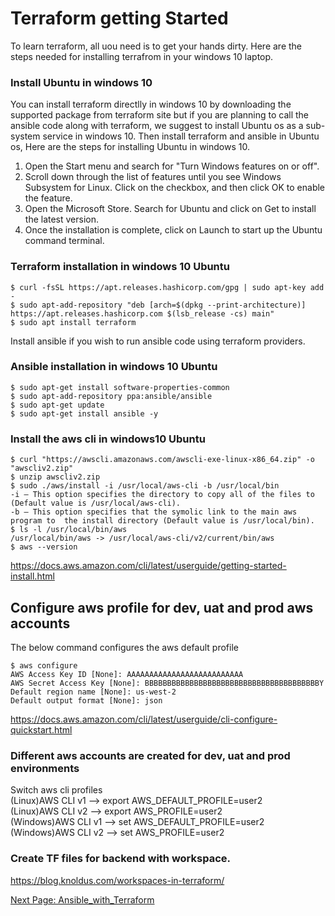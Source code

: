 # Terraform getting Started
To learn terraform, all uou need is to get your hands dirty. Here are the steps needed for installing terrafrom in your windows 10 laptop.  
### Install Ubuntu in windows 10
You can install terraform directlly in windows 10 by downloading the supported package from terraform site but if you are planning to call the ansible code along with terraform, we suggest to install Ubuntu os as a sub-system service in windows 10. Then install terraform and ansible in Ubuntu os, Here are the steps for installing Ubuntu in windows 10.     
1. Open the Start menu and search for "Turn Windows features on or off".  
2. Scroll down through the list of features until you see Windows Subsystem for Linux. Click on the checkbox, and then click OK to enable the feature.  
3. Open the Microsoft Store. Search for Ubuntu and click on Get to install the latest version.  
4. Once the installation is complete, click on Launch to start up the Ubuntu command terminal. 

### Terraform installation in windows 10 Ubuntu
```
$ curl -fsSL https://apt.releases.hashicorp.com/gpg | sudo apt-key add -  
$ sudo apt-add-repository "deb [arch=$(dpkg --print-architecture)] https://apt.releases.hashicorp.com $(lsb_release -cs) main"  
$ sudo apt install terraform  
```
Install ansible if you wish to run ansible code using terraform providers.  
### Ansible installation in windows 10 Ubuntu
```$ sudo apt-get update  
$ sudo apt-get install software-properties-common  
$ sudo apt-add-repository ppa:ansible/ansible    
$ sudo apt-get update  
$ sudo apt-get install ansible -y  
```

### Install the aws cli in windows10 Ubuntu
```
$ curl "https://awscli.amazonaws.com/awscli-exe-linux-x86_64.zip" -o "awscliv2.zip"
$ unzip awscliv2.zip
$ sudo ./aws/install -i /usr/local/aws-cli -b /usr/local/bin
-i – This option specifies the directory to copy all of the files to (Default value is /usr/local/aws-cli).
-b – This option specifies that the symolic link to the main aws program to  the install directory (Default value is /usr/local/bin). 
$ ls -l /usr/local/bin/aws
/usr/local/bin/aws -> /usr/local/aws-cli/v2/current/bin/aws
$ aws --version
```
https://docs.aws.amazon.com/cli/latest/userguide/getting-started-install.html
## Configure aws profile for dev, uat and prod aws accounts
The below command configures the aws default profile
```
$ aws configure
AWS Access Key ID [None]: AAAAAAAAAAAAAAAAAAAAAAAAAA
AWS Secret Access Key [None]: BBBBBBBBBBBBBBBBBBBBBBBBBBBBBBBBBBBBBBBY
Default region name [None]: us-west-2
Default output format [None]: json
```


https://docs.aws.amazon.com/cli/latest/userguide/cli-configure-quickstart.html
### Different aws accounts are created for dev, uat and prod environments
Switch aws cli profiles   
(Linux)AWS CLI v1  -->  export AWS_DEFAULT_PROFILE=user2   
(Linux)AWS CLI v2  -->  export AWS_PROFILE=user2   
(Windows)AWS CLI v1  -->  set AWS_DEFAULT_PROFILE=user2   
(Windows)AWS CLI v2  -->  set AWS_PROFILE=user2   
### Create TF files for backend with workspace.
https://blog.knoldus.com/workspaces-in-terraform/

[Next Page: Ansible_with_Terraform ](https://github.com/sureshvenkey/terraform/blob/main/Ansible_with_Terraform.md "Google's Homepage")
